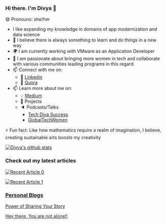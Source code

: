 ### Hi there. I'm Divya 👋
😄 Pronouns: she/her

<!--
**dvellanki/dvellanki** is a ✨ _special_ ✨ repository because its `README.md` (this file) appears on your GitHub profile.

Here are some ideas to get you started:

- 🔭 I’m currently working on ...
- 🌱 I’m currently learning ...
- 👯 I’m looking to collaborate on ...
- 🤔 I’m looking for help with ...
- 💬 Ask me about ...
- 📫 How to reach me: ...
- 😄 Pronouns: ...
- ⚡ Fun fact: ...
-->

* I like expanding my knowledge in domains of app modernization and data science
* 🌱 I believe there is always something to learn and do things in a new way
* 🌍 I am currently working with VMware as an Application Developer
* 🌱 I am passionate about bringing more women in tech and collaborate with various communities leading programs in this regard.
* 📫 Connect with me on:
   * 🏢 [Linkedin](www.linkedin.com/in/divya-vellanki/)
   * 💬 [Quora](https://www.quora.com/profile/Divya-Vellanki-2)
* 📫 Learn more about me on:
   * 💡 [Medium](https://divya-vellanki94.medium.com/)
   * 🎯 Projects
   * 🔈 Podcasts/Talks
       * [Tech Diva Success](https://youtu.be/9b-K-gmjDJo)
       * [GlobalTechWomen](https://www.youtube.com/watch?v=2zzS53JwKKM)

⚡ Fun fact: Like how mathematics require a realm of imagination, I believe, creating sustainable arts boosts my creativity

[![Divya's github stats](https://github-readme-stats.vercel.app/api?username=dvellanki&count_private=true&show_icons=true&theme=radical&hide_rank=false)](https://github.com/anuraghazra/github-readme-stats)


### Check out my latest articles
<a target="_blank" href="https://github-readme-medium-recent-article.vercel.app/medium/@divya-vellanki94/0"><img src="https://github-readme-medium-recent-article.vercel.app/medium/@divya-vellanki94/0" alt="Recent Article 0"> 

<a target="_blank" href="https://github-readme-medium-recent-article.vercel.app/medium/@divya-vellanki94/1"><img src="https://github-readme-medium-recent-article.vercel.app/medium/@divya-vellanki94/1"  alt="Recent Article 1"> 
  
### Personal Blogs
[Power of Sharing Your Story](https://www.techdivasuccess.com/tech-diva-success-podcast-blog/divya-vellanki)

[Hey there, You are not alone!!](https://divya-vellanki94.medium.com/hey-there-you-are-not-alone-e122a83a57d) 
  
  

